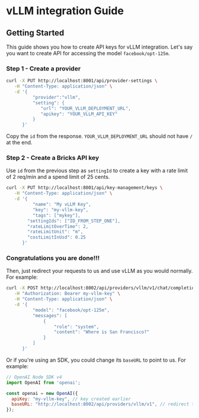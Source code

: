 # vLLM integration Guide

## Getting Started
This guide shows you how to create API keys for vLLM integration. Let's say you want to create API for accessing the model ```facebook/opt-125m```.


### Step 1 - Create a provider
```bash
curl -X PUT http://localhost:8001/api/provider-settings \
   -H "Content-Type: application/json" \
   -d '{
          "provider":"vllm",
          "setting": {
             "url": "YOUR_VLLM_DEPLOYMENT_URL",
             "apikey": "YOUR_VLLM_API_KEY"
          }
      }'   
```
Copy the `id` from the response. `YOUR_VLLM_DEPLOYMENT_URL` should not have `/` at the end.

### Step 2 - Create a Bricks API key
Use `id` from the previous step as `settingId` to create a key with a rate limit of 2 req/min and a spend limit of 25 cents.
```bash
curl -X PUT http://localhost:8001/api/key-management/keys \
   -H "Content-Type: application/json" \
   -d '{
	      "name": "My vLLM Key",
	      "key": "my-vllm-key",
	      "tags": ["mykey"],
        "settingIds": ["ID_FROM_STEP_ONE"],
        "rateLimitOverTime": 2,
        "rateLimitUnit": "m",
        "costLimitInUsd": 0.25
      }'   
```

### Congratulations you are done!!!
Then, just redirect your requests to us and use vLLM as you would normally. For example:
```bash
curl -X POST http://localhost:8002/api/providers/vllm/v1/chat/completions \
   -H "Authorization: Bearer my-vllm-key" \
   -H "Content-Type: application/json" \
   -d '{
          "model": "facebook/opt-125m",
          "messages": [
              {
                  "role": "system",
                  "content": "Where is San Francisco?"
              }
          ]
      }'
```

Or if you're using an SDK, you could change its `baseURL` to point to us. For example:
```js
// OpenAI Node SDK v4
import OpenAI from 'openai';

const openai = new OpenAI({
  apiKey: "my-vllm-key", // key created earlier
  baseURL: "http://localhost:8002/api/providers/vllm/v1", // redirect to us
});
```
